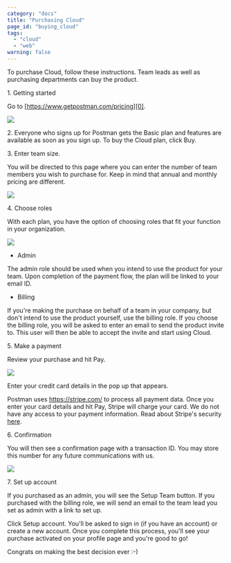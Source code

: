 ```yaml
---
category: "docs"
title: "Purchasing Cloud"
page_id: "buying_cloud"
tags: 
  - "cloud"
  - "web"
warning: false
---
```

To purchase Cloud, follow these instructions. Team leads as well as purchasing departments can buy the product.

1\. Getting started

Go to [https://www.getpostman.com/pricing][0].

[![](https://www.getpostman.com/img/v1/docs/buying_cloud/buying_cloud_1.png)
][1]

2\. Everyone who signs up for Postman gets the Basic plan and features are available as soon as you sign up. To buy the Cloud plan, click Buy.

3\. Enter team size.

You will be directed to this page where you can enter the number of team members you wish to purchase for. Keep in mind that annual and monthly pricing are different.

[![](https://www.getpostman.com/img/v1/docs/buying_cloud/buying_cloud_2.png)
][2]

4\. Choose roles

With each plan, you have the option of choosing roles that fit your function in your organization.

[![](https://www.getpostman.com/img/v1/docs/buying_cloud/buying_cloud_3.png)
][3]

* Admin

The admin role should be used when you intend to use the product for your team. Upon completion of the payment flow, the plan will be linked to your email ID.
* Billing

If you're making the purchase on behalf of a team in your company, but don't intend to use the product yourself, use the billing role. If you choose the billing role, you will be asked to enter an email to send the product invite to. This user will then be able to accept the invite and start using Cloud.

5\. Make a payment

Review your purchase and hit Pay.

[![](https://www.getpostman.com/img/v1/docs/buying_cloud/buying_cloud_4.png)
][4]

Enter your credit card details in the pop up that appears.

Postman uses https://stripe.com/ to process all payment data. Once you enter your card details and hit Pay, Stripe will charge your card. We do not have any access to your payment information. Read about Stripe's security [here][5].

6\. Confirmation

You will then see a confirmation page with a transaction ID. You may store this number for any future communications with us.

[![](https://www.getpostman.com/img/v1/docs/buying_cloud/buying_cloud_5.png)
][6]

7\. Set up account

If you purchased as an admin, you will see the Setup Team button. If you purchased with the billing role, we will send an email to the team lead you set as admin with a link to set up.

Click Setup account. You'll be asked to sign in (if you have an account) or create a new account. Once you complete this process, you'll see your purchase activated on your profile page and you're good to go! 

Congrats on making the best decision ever :-)


[0]: https://www.getpostman.com/pricing
[1]: https://www.getpostman.com/img/v1/docs/buying_cloud/buying_cloud_1.png
[2]: https://www.getpostman.com/img/v1/docs/buying_cloud/buying_cloud_2.png
[3]: https://www.getpostman.com/img/v1/docs/buying_cloud/buying_cloud_3.png
[4]: https://www.getpostman.com/img/v1/docs/buying_cloud/buying_cloud_4.png
[5]: https://stripe.com/help/security
[6]: https://www.getpostman.com/img/v1/docs/buying_cloud/buying_cloud_5.png
